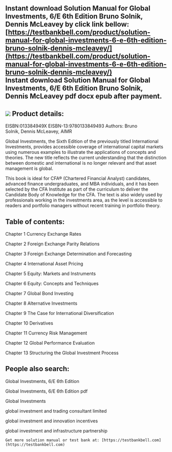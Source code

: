 Instant download **Solution Manual for Global Investments, 6/E 6th Edition Bruno Solnik, Dennis McLeavey** by click link bellow:  
[https://testbankbell.com/product/solution-manual-for-global-investments-6-e-6th-edition-bruno-solnik-dennis-mcleavey/](https://testbankbell.com/product/solution-manual-for-global-investments-6-e-6th-edition-bruno-solnik-dennis-mcleavey/)  
**Instant download Solution Manual for Global Investments, 6/E 6th Edition Bruno Solnik, Dennis McLeavey pdf docx epub after payment.**
---------------------------------------------------------------------------------------------------------------------------------------


![](https://testbankbell.com/wp-content/uploads/2023/05/0321527704.jpg)
**Product details:**
--------------------


EISBN:013384949X
EISBN-13:9780133849493
Authors: Bruno Solnik, Dennis McLeavey, AIMR

Global Investments, the Sixth Edition of the previously titled International Investments, provides accessible coverage of international capital markets using numerous examples to illustrate the applications of concepts and theories. The new title reflects the current understanding that the distinction between domestic and international is no longer relevant and that asset management is global.


This book is ideal for CFA® (Chartered Financial Analyst) candidates, advanced finance undergraduates, and MBA individuals, and it has been selected by the CFA Institute as part of the curriculum to deliver the Candidate Body of Knowledge for the CFA. The text is also widely used by professionals working in the investments area, as the level is accessible to readers and portfolio managers without recent training in portfolio theory.



**Table of contents:**
----------------------


Chapter 1 Currency Exchange Rates


Chapter 2 Foreign Exchange Parity Relations


Chapter 3 Foreign Exchange Determination and Forecasting


Chapter 4 International Asset Pricing


Chapter 5 Equity: Markets and Instruments


Chapter 6 Equity: Concepts and Techniques


Chapter 7 Global Bond Investing


Chapter 8 Alternative Investments


Chapter 9 The Case for International Diversification


Chapter 10 Derivatives


Chapter 11 Currency Risk Management


Chapter 12 Global Performance Evaluation


Chapter 13 Structuring the Global Investment Process


**People also search:**
-----------------------


Global Investments, 6/E 6th Edition

Global Investments, 6/E 6th Edition pdf

Global Investments

global investment and trading consultant limited

global investment and innovation incentives

global investment and infrastructure partnership


    Get more solution manual or test bank at: [https://testbankbell.com](https://testbankbell.com)
